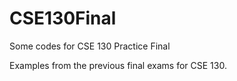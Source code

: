 CSE130Final
===========

Some codes for CSE 130 Practice Final

Examples from the previous final exams for CSE 130. 
